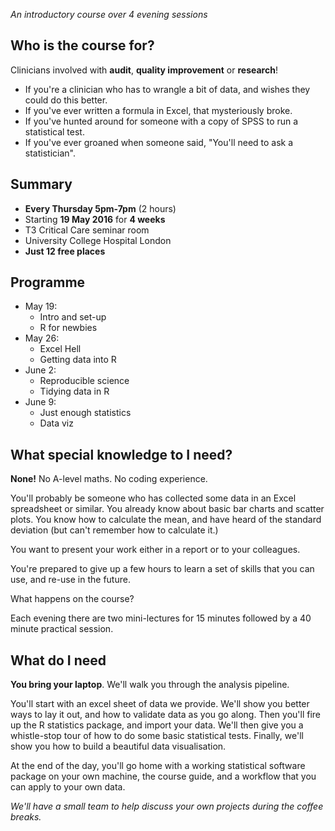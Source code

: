 _An introductory course over 4 evening sessions_

## Who is the course for? ##

Clinicians involved with **audit**, **quality improvement** or **research**!

- If you're a clinician who has to wrangle a bit of data, and wishes they could do this better. 
- If you've ever written a formula in Excel, that mysteriously broke. 
- If you've hunted around for someone with a copy of SPSS to run a statistical test. 
- If you've ever groaned when someone said, "You'll need to ask a statistician".

## Summary ##

- **Every Thursday 5pm-7pm** (2 hours)
- Starting **19 May 2016** for **4 weeks**
- T3 Critical Care seminar room
- University College Hospital London
- **Just 12 free places**

## Programme ##

- May 19: 
    - Intro and set-up
    - R for newbies
- May 26: 
    - Excel Hell 
    - Getting data into R
- June 2: 
    - Reproducible science 
    - Tidying data in R
- June 9: 
    - Just enough statistics 
    - Data viz

## What special knowledge to I need? ## 

**None!** No A-level maths. No coding experience.

You'll probably be someone who has collected some data in an Excel spreadsheet or similar. You already know about basic bar charts and scatter plots. You know how to calculate the mean, and have heard of the standard deviation (but can't remember how to calculate it.)

You want to present your work either in a report or to your colleagues.

You're prepared to give up a few hours to learn a set of skills that you can use, and re-use in the future.

What happens on the course?

Each evening there are two mini-lectures for 15 minutes followed by a 40 minute practical session.

## What do I need 

**You bring your laptop**. We'll walk you through the analysis pipeline.

You'll start with an excel sheet of data we provide. We'll show you better ways to lay it out, and how to validate data as you go along. Then you'll fire up the R statistics package, and import your data. We'll then give you a whistle-stop tour of how to do some basic statistical tests. Finally, we'll show you how to build a beautiful data visualisation.

At the end of the day, you'll go home with a working statistical software package on your own machine, the course guide, and a workflow that you can apply to your own data.

_We'll have a small team to help discuss your own projects during the coffee breaks._